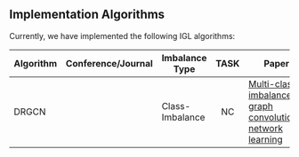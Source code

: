 ## Implementation Algorithms

Currently, we have implemented the following IGL algorithms:

| Algorithm | Conference/Journal | Imbalance Type | TASK | Paper | Code |
| --------- | ------------------ | -------- | :-----: | ---- |---- |
| DRGCN |  | Class-Imbalance | NC | [Multi-class imbalanced graph convolutional network learning](https://par.nsf.gov/servlets/purl/10199469) | [Link](https://github.com/lucfra/LDS-GNN) |
